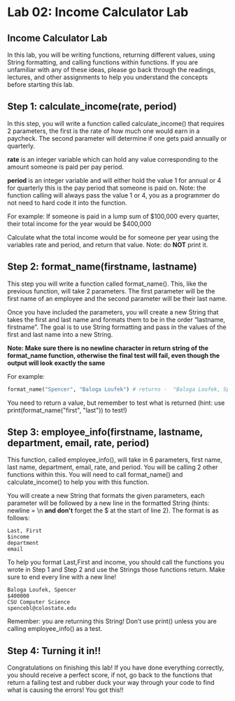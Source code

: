 # Lab 02: Income Calculator Lab

## Income Calculator Lab
In this lab, you will be writing functions, returning different values, using String formatting, and calling functions within functions. If you are unfamiliar with any of these ideas, please go back through the readings, lectures, and other assignments to help you understand the concepts before starting this lab.

## Step 1: calculate_income(rate, period)
In this step, you will write a function called calculate_income() that requires 2 parameters, the first is the rate of how much one would earn in a paycheck. The second parameter will determine if one gets paid annually or quarterly.

**rate** is an integer variable which can hold any value corresponding to the amount someone is paid per pay period.

**period** is an integer variable and will either hold the value 1 for annual or 4 for quarterly this is the pay period that someone is paid on. 
Note: the function calling will always pass the value 1 or 4, you as a programmer do not need to hard code it into the function.

For example:
If someone is paid in a lump sum of $100,000 every quarter, their total income for the year would be $400,000

Calculate what the total income would be for someone per year using the variables rate and period, and return that value. Note: do **NOT** print it.

## Step 2: format_name(firstname, lastname)

This step you will write a function called format_name(). This, like the previous function, will take 2 parameters. The first parameter will be the first name of an employee and the second parameter will be their last name.

Once you have included the parameters, you will create a new String that takes the first and last name and formats them to be in the order “lastname, firstname”. The goal is to use String formatting and pass in the values of the first and last name into a new String.

**Note: Make sure there is no newline character in return string of the format_name function, otherwise the final test will fail, even though the output will look exactly the same**

For example:

```python
format_name("Spencer", "Baloga Loufek") # returns -  "Baloga Loufek, Spencer"
```

You need to return a value, but remember to test what is returned (hint: use print(format_name("first", "last")) to test!)

## Step 3: employee_info(firstname, lastname, department, email, rate, period)
This function, called employee_info(), will take in 6 parameters, first name, last name, department, email, rate, and period. You will be calling 2 other functions within this. You will need to call format_name() and calculate_income() to help you with this function.

You will create a new String that formats the given parameters, each parameter will be followed by a new line in the formatted String (hints: newline = \n __and don't__ forget the $ at the start of line 2). The format is as follows:
```
Last, First
$income
department
email
```
To help you format Last,First and income, you should call the functions you wrote in Step 1 and Step 2 and use the Strings those functions return. Make sure to end every line with a new line!
```
Baloga Loufek, Spencer
$400000
CSU Computer Science
spencebl@colostate.edu
```
Remember: you are returning this String! Don’t use print() unless you are calling employee_info() as a test.

## Step 4: Turning it in!!
Congratulations on finishing this lab! If you have done everything correctly, you should receive a perfect score, if not, go back to the functions that return a failing test and rubber duck your way through your code to find what is causing the errors! You got this!!
